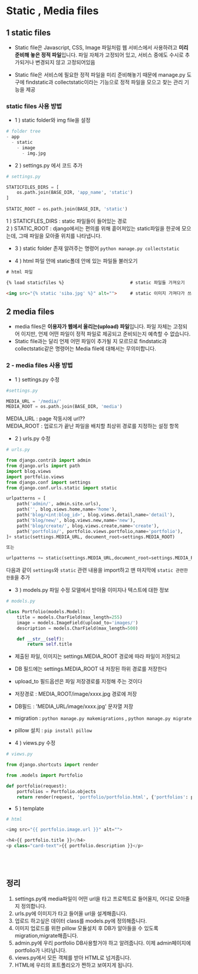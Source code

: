 # Static , Media files

## 1 static files
- Static file은 Javascript, CSS, Image 파일처럼 웹 서비스에서 사용하려고 <strong>미리 준비해 놓은 정적 파일</strong>입니다. 파일 자체가 고정되어 있고, 서비스 중에도 수시로 추가되거나 변경되지 않고 고정되어있음

- Static file은 서비스에 필요한 정적 파일을 미리 준비해놓기 때문에 manage.py 도구에 findstatic과 collectstatic이라는 기능으로 정적 파일을 모으고 찾는 관리 기능을 제공

### static files 사용 방법
- 1 ) static folder와 img file을 설정
```python
# folder tree
- app
  - static
    - image
      - img.jpg
```
- 2 ) settings.py 에서 코드 추가
```python
# settings.py

STATICFILES_DIRS = [
    os.path.join(BASE_DIR, 'app_name', 'static')
]
    
STATIC_ROOT = os.path.join(BASE_DIR, 'static')
```
1 ) STATICFLES_DIRS : static 파일들이 들어있는 경로 <br/>
2 ) STATIC_ROOT : django에서는 편의를 위해 흩어져있는 static파일을 한곳에 모으는데, 그때 파일을 모아줄 위치를 나타냅니다.

- 3 ) static folder 존재 알려주는 명령어
`python manage.py collectstatic`

- 4 ) html 파일 안에 static폴데 안에 있는 파일들 불러오기
```html
# html 파일

{% load staticfiles %}                         # static 파일들 가져오기

<img src="{% static 'siba.jpg' %}" alt="">     # static 이미지 가져다가 쓰기
```




## 2 media files
- media files은 <strong>이용자가 웹에서 올리는(upload) 파일</strong>입니다. 파일 자체는 고정되어 이지만, 언제 어떤 파일이 정적 파일로 제공되고 준비되는지 예측할 수 없습니다.<br/>
- Static file과는 달리 언제 어떤 파일이 추가될 지 모르므로 findstatic과 collectstatic같은 명령어는 Media file에 대해서는 무의미합니다.

### 2 - media files 사용 방법
- 1 ) settings.py 수정
```python
#settings.py

MEDIA_URL = '/media/'                             
MEDIA_ROOT = os.path.join(BASE_DIR, 'media')      
```
MEDIA_URL : page 작동시에 url?? <br/>
MEDIA_ROOT : 업로드가 끝난 파일을 배치할 최상위 경로를 지정하는 설정 항목 <br/>

- 2 ) urls.py 수정
```python
# urls.py

from django.contrib import admin
from django.urls import path
import blog.views
import portfolio.views
from django.conf import settings
from django.conf.urls.static import static

urlpatterns = [
    path('admin/', admin.site.urls),
    path('', blog.views.home,name='home'),
    path('blog/<int:blog_id>', blog.views.detail,name='detail'),
    path('blog/new/', blog.views.new,name='new'),
    path('blog/create/', blog.views.create,name='create'),
    path('portfolio/', portfolio.views.portfolio,name='portfolio'),
]+ static(settings.MEDIA_URL, document_root=settings.MEDIA_ROOT)

또는

urlpatterns += static(settings.MEDIA_URL,document_root=settings.MEDIA_ROOT)
```
다음과 같이 `settings`와 `static` 관련 내용을 import하고 맨 마지막에 `static 관련한 한줄`을 추가

- 3 ) models.py 파일 수정
모델에서 받아올 이미지나 텍스트에 대한 정보
```python
# models.py

class Portfolio(models.Model):
    title = models.CharField(max_length=255)
    image = models.ImageField(upload_to='images/')
    description = models.CharField(max_length=500)

    def __str__(self):
        return self.title
```
- 제출된 파일, 이미지는 settings.MEDIA_ROOT 경로에 따라 파일이 저장되고
- DB 필드에는 settings.MEDIA_ROOT 내 저장된 하위 경로를 저장한다
- upload_to 필드옵션은 파일 저장경로를 지정해 주는 것이다
- 저장경로 : MEDIA_ROOT/image/xxxx.jpg 경로에 저장 
- DB필드 : 'MEDIA_URL/image/xxxx.jpg' 문자열 저장
- migration : `python manage.py makemigrations` , `python manage.py migrate`
- pillow 설치 : `pip install pillow`

- 4 ) views.py 수정
```python
# views.py

from django.shortcuts import render

from .models import Portfolio

def portfolio(request):
    portfolios = Portfolio.objects
    return render(request, 'portfolio/portfolio.html', {'portfolios': portfolios})
```
- 5 ) template
```python
# html

<img src="{{ portfolio.image.url }}" alt="">

<h4>{{ portfolio.title }}</h4>
<p class="card-text">{{ portfolio.description }}</p>
```
<br/><br/>

## 정리
1. settings.py에 media파일이 어떤 url을 타고 프로젝트로 들어올지, 어디로 모아줄지 정의합니다.
2. urls.py에 이미지가 타고 들어올 url을 설계해줍니다.
3. 업로드 하고싶은 데이터 class를 models.py에 정의해줍니다.
4. 이미지 업로드를 위한 pillow 모듈설치 후 DB가 알아들을 수 있도록 migration,migrate해줍니다.
5. admin.py에 우리 portfolio DB사용할거야 하고 알려줍니다. 이제 admin페이지에 portfolio가 나타납니다.
6. views.py에서 모든 객체를 받아 HTML로 넘겨줍니다.
7. HTML에 우리의 포트폴리오가 짠하고 보여지게 됩니다.

